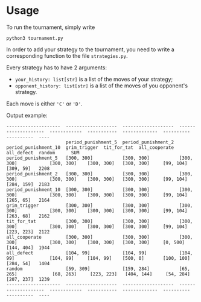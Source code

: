 # Usage

To run the tournament, simply write

```
python3 tournament.py
```

In order to add your strategy to the tournament, you need to write a corresponding function to the file `strategies.py`.

Every strategy has to have 2 arguments:
  
  - `your_history: list[str]` is a list of the moves of your strategy;
  - `opponent_history: list[str]` is a list of the moves of you opponent's strategy.

Each move is either `'C'` or `'D'`.

Output example:

```
--------------------  -------------------  -------------------  --------------------  ------------  -----------  -------------  ----------  ----------  ----
                      period_punishment_5  period_punishment_2  period_punishment_10  grim_trigger  tit_for_tat  all_cooperate  all_defect  random      SUM
period_punishment_5   [300, 300]           [300, 300]           [300, 300]            [300, 300]    [300, 300]   [300, 300]     [99, 104]   [309, 59]   2208
period_punishment_2   [300, 300]           [300, 300]           [300, 300]            [300, 300]    [300, 300]   [300, 300]     [99, 104]   [284, 159]  2183
period_punishment_10  [300, 300]           [300, 300]           [300, 300]            [300, 300]    [300, 300]   [300, 300]     [99, 104]   [265, 65]   2164
grim_trigger          [300, 300]           [300, 300]           [300, 300]            [300, 300]    [300, 300]   [300, 300]     [99, 104]   [263, 68]   2162
tit_for_tat           [300, 300]           [300, 300]           [300, 300]            [300, 300]    [300, 300]   [300, 300]     [99, 104]   [223, 223]  2122
all_cooperate         [300, 300]           [300, 300]           [300, 300]            [300, 300]    [300, 300]   [300, 300]     [0, 500]    [144, 404]  1944
all_defect            [104, 99]            [104, 99]            [104, 99]             [104, 99]     [104, 99]    [500, 0]       [100, 100]  [284, 54]   1404
random                [59, 309]            [159, 284]           [65, 265]             [68, 263]     [223, 223]   [404, 144]     [54, 284]   [207, 237]  1239
--------------------  -------------------  -------------------  --------------------  ------------  -----------  -------------  ----------  ----------  ----

```
